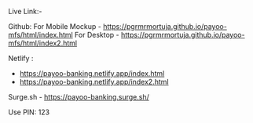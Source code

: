 Live Link:-

Github:
 For Mobile Mockup - 
https://pgrmrmortuja.github.io/payoo-mfs/html/index.html
For Desktop -
https://pgrmrmortuja.github.io/payoo-mfs/html/index2.html

Netlify :
 - https://payoo-banking.netlify.app/index.html
 - https://payoo-banking.netlify.app/index2.html

Surge.sh - https://payoo-banking.surge.sh/

Use PIN: 123
